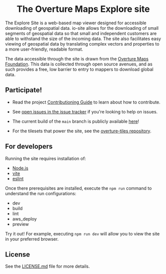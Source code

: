 <h1 align="center">The Overture Maps Explore site</h1>

The Explore Site is a web-based map viewer designed for accessible downloading of geospatial data. io-site allows for the downloading of small segments of geospatial data so that small and independent customers are able to withstand the size of the incoming data. The site also facilitates easy viewing of geospatial data by translating complex vectors and properties to a more user-friendly, readable format.

The data accessible through the site is drawn from the [Overture Maps Foundation](https://overturemaps.org/). This data is collected through open source avenues, and as such provides a free, low barrier to entry to mappers to download global data.

## Participate!

- Read the project [Contributioning Guide](CONTRIBUTING.md) to learn about how to contribute.
- See [open issues in the issue tracker](https://github.com/OvertureMaps/explore-site/issues?q=is%3Aissue+is%3Aopen+) if you're looking to help on issues.

- The current build of the `main` branch is publicly available [here](https://explore.overturemaps.org/#16.34/51.049194/3.728993)!

- For the tilesets that power the site, see the [overture-tiles repository](https://github.com/OvertureMaps/overture-tiles).

## For developers

Running the site requires installation of:

- [Node.js](https://nodejs.org/en/download/package-manager)
- [vite](https://vitejs.dev/guide/)
- [eslint](https://eslint.org/docs/latest/use/getting-started)

Once there prerequisites are installed, execute the `npm run` command to understand the run configurations:

- dev
- build
- lint
- aws_deploy
- preview

Try it out! For example, executing `npm run dev` will allow you to view the site in your preferred browser.

## License

See the [LICENSE.md](LICENSE.md) file for more details.

